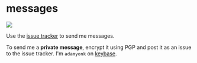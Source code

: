 messages
========

[![](http://img.shields.io/badge/new-message-green.svg?style=flat-square)](https://github.com/adamyonk/messages/issues/new)

Use the [issue tracker](https://github.com/adamyonk/messages/issues) to send me messages.

To send me a **private message**, encrypt it using PGP and post it as an issue to the issue tracker. I'm `adamyonk` on [keybase](https://keybase.io/adamyonk).
